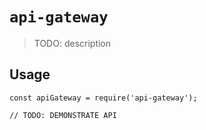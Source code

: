 # `api-gateway`

> TODO: description

## Usage

```
const apiGateway = require('api-gateway');

// TODO: DEMONSTRATE API
```
